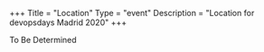 +++
Title = "Location"
Type = "event"
Description = "Location for devopsdays Madrid 2020"
+++

To Be Determined

<!-- {{< event_map >}} -->
<br/>
<br/>
